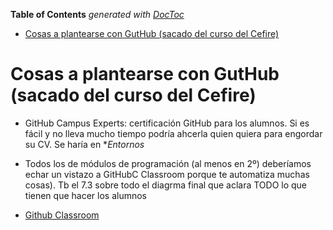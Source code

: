 <!-- START doctoc generated TOC please keep comment here to allow auto update -->
<!-- DON'T EDIT THIS SECTION, INSTEAD RE-RUN doctoc TO UPDATE -->
**Table of Contents**  *generated with [DocToc](https://github.com/thlorenz/doctoc)*

- [Cosas a plantearse con GutHub (sacado del curso del Cefire)](#cosas-a-plantearse-con-guthub-sacado-del-curso-del-cefire)

<!-- END doctoc generated TOC please keep comment here to allow auto update -->

# Cosas a plantearse con GutHub (sacado del curso del Cefire)
- GitHub Campus Experts: certificación GitHub para los alumnos. Si es fácil y no lleva mucho tiempo podría ahcerla quien quiera para engordar su CV. Se haría en **Entornos*
- Todos los de módulos de programación (al menos en 2º) deberíamos echar un vistazo a GitHubC Classroom porque te automatiza muchas cosas). Tb el 7.3 sobre todo el diagrma final que aclara TODO lo que tienen que hacer los alumnos

- [Github Classroom](./classroom/)
